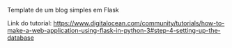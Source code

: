 Template de um blog simples em Flask 

Link do tutorial:
https://www.digitalocean.com/community/tutorials/how-to-make-a-web-application-using-flask-in-python-3#step-4-setting-up-the-database